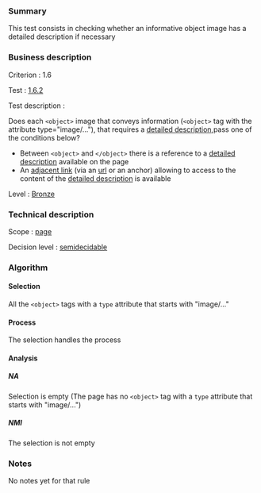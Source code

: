 ### Summary

This test consists in checking whether an informative object image has a detailed description if necessary

### Business description

Criterion : 1.6

Test : [1.6.2](http://www.accessiweb.org/index.php/accessiweb-22-english-version.html#test-1-6-2)

Test description :

Does each `<object>` image that conveys information (`<object>` tag with the attribute type="image/..."), that requires a [detailed description](http://www.accessiweb.org/index.php/glossary-76.html#mDescDetaillee),pass one of the conditions below?

-   Between `<object>` and `</object>` there is a reference to a [detailed description](http://www.accessiweb.org/index.php/glossary-76.html#mDescDetaillee) available on the page
-   An [adjacent link](http://www.accessiweb.org/index.php/glossary-76.html#mLienAdj) (via an [url](http://www.accessiweb.org/index.php/glossary-76.html#mUrl)
    or an anchor) allowing to access to the content of the [detailed description](http://www.accessiweb.org/index.php/glossary-76.html#mDescDetaillee) is available

Level : [Bronze](/en/category/rules-design/accessiweb-11/level/bronze)

### Technical description

Scope : [page](/en/category/rules-design/accessiweb-11/scope/page)

Decision level :
[semidecidable](/en/category/rules-design/accessiweb-11/decision-level/semidecidable)

### Algorithm

#### Selection

All the `<object>` tags with a `type` attribute that starts with "image/..."

#### Process

The selection handles the process

#### Analysis

##### NA

Selection is empty (The page has no `<object>` tag with a `type` attribute that starts with "image/...")

##### NMI

The selection is not empty

### Notes

No notes yet for that rule
